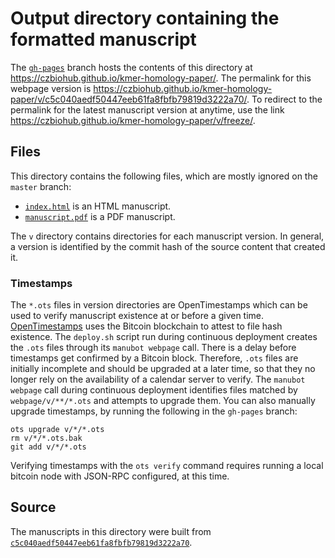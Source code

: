 # Output directory containing the formatted manuscript

The [`gh-pages`](https://github.com/czbiohub/kmer-homology-paper/tree/gh-pages) branch hosts the contents of this directory at <https://czbiohub.github.io/kmer-homology-paper/>.
The permalink for this webpage version is <https://czbiohub.github.io/kmer-homology-paper/v/c5c040aedf50447eeb61fa8fbfb79819d3222a70/>.
To redirect to the permalink for the latest manuscript version at anytime, use the link <https://czbiohub.github.io/kmer-homology-paper/v/freeze/>.

## Files

This directory contains the following files, which are mostly ignored on the `master` branch:

+ [`index.html`](index.html) is an HTML manuscript.
+ [`manuscript.pdf`](manuscript.pdf) is a PDF manuscript.

The `v` directory contains directories for each manuscript version.
In general, a version is identified by the commit hash of the source content that created it.

### Timestamps

The `*.ots` files in version directories are OpenTimestamps which can be used to verify manuscript existence at or before a given time.
[OpenTimestamps](https://opentimestamps.org/) uses the Bitcoin blockchain to attest to file hash existence.
The `deploy.sh` script run during continuous deployment creates the `.ots` files through its `manubot webpage` call.
There is a delay before timestamps get confirmed by a Bitcoin block.
Therefore, `.ots` files are initially incomplete and should be upgraded at a later time, so that they no longer rely on the availability of a calendar server to verify.
The `manubot webpage` call during continuous deployment identifies files matched by `webpage/v/**/*.ots` and attempts to upgrade them.
You can also manually upgrade timestamps, by running the following in the `gh-pages` branch:

```shell
ots upgrade v/*/*.ots
rm v/*/*.ots.bak
git add v/*/*.ots
```

Verifying timestamps with the `ots verify` command requires running a local bitcoin node with JSON-RPC configured, at this time.

## Source

The manuscripts in this directory were built from
[`c5c040aedf50447eeb61fa8fbfb79819d3222a70`](https://github.com/czbiohub/kmer-homology-paper/commit/c5c040aedf50447eeb61fa8fbfb79819d3222a70).
